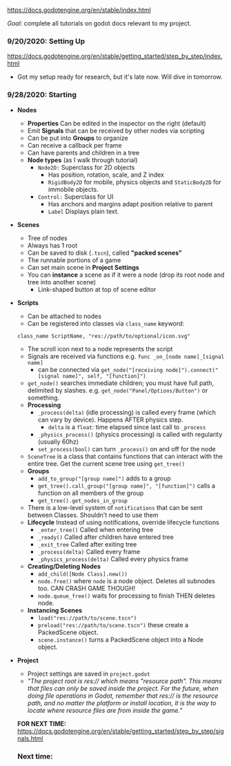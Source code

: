 https://docs.godotengine.org/en/stable/index.html

*Goal*: complete all tutorials on godot docs relevant to my project.

### **9/20/2020:** Setting Up

https://docs.godotengine.org/en/stable/getting_started/step_by_step/index.html
 
- Got my setup ready for research, but it's late now.  Will dive in tomorrow.

### **9/28/2020:** Starting

- **Nodes**
  - **Properties** Can be edited in the inspector on the right (default)
  - Emit **Signals** that can be received by other nodes via scripting
  - Can be put into **Groups** to organize
  - Can receive a callback per frame
  - Can have parents and children in a tree
  - **Node types** (as I walk through tutorial)
    - `Node2D:` Superclass for 2D objects
        - Has position, rotation, scale, and Z index
        - `RigidBody2D` for mobile, physics objects and `StaticBody2D` for immobile objects.
    - `Control:` Superclass for UI
        - Has anchors and margins adapt position relative to parent
        - `Label` Displays plain text.

- **Scenes**
  - Tree of nodes
  - Always has 1 root
  - Can be saved to disk (`.tscn`), called **"packed scenes"**
  - The runnable portions of a game
  - Can set main scene in **Project Settings**
  - You can **instance** a scene as if it were a node (drop its root node and tree into another scene)
    - Link-shaped button at top of scene editor

- **Scripts**
  - Can be attached to nodes
  - Can be registered into classes via `class_name` keyword:
  ```
  class_name ScriptName, "res://path/to/optional/icon.svg"
  ```
  - The scroll icon next to a node represents the script
  - Signals are received via functions e.g. `func _on_[node name]_[signal name]`
    - can be connected via `get_node("[receiving node]").connect("[signal name]", self, "[function]")`
  - `get_node()` searches immediate children; you must have full path, delimited by slashes.  e.g. `get_node("Panel/Options/Button")` or something.
  - **Processing**
    - `_process(delta)` (idle processing) is called every frame (which can vary by device).  Happens AFTER physics step.
      - `delta` is a `float`: time elapsed since last call to `_process`
    - `_physics_process()` (physics processing) is called with regularity (usually 60hz)
    - `set_process(bool)` can turn `_process()` on and off for the node
  - `SceneTree` is a class that contains functions that can interact with the entire tree.  Get the current scene tree using `get_tree()`
  - **Groups**
    - `add_to_group("[group name]")` adds to a group
    - `get_tree().call_group("[group name]", "[function]")` calls a function on all members of the group
    - `get_tree().get_nodes_in_group`
  -  There is a low-level system of `notifications` that can be sent between Classes.  Shouldn't need to use them
  - **Lifecycle** Instead of using notifications, override lifecycle functions
    - `_enter_tree()` Called when entering tree
    - `_ready()` Called after children have entered tree
    - `_exit_tree` Called after exiting tree
    - `_process(delta)` Called every frame
    - `_physics_process(delta)` Called every physics frame
  - **Creating/Deleting Nodes**
    - `add_child([Node Class].new())`
    - `node.free()` where `node` is a node object.  Deletes all subnodes too.  CAN CRASH GAME THOUGH!
    - `node.queue_free()` waits for processing to finish THEN deletes node.
  - **Instancing Scenes** 
    - `load("res://path/to/scene.tscn")`
    - `preload("res://path/to/scene.tscn")` these create a PackedScene object.
    - `scene.instance()` turns a PackedScene object into a Node object.
- **Project**
  - Project settings are saved in `project.godot` 
  - *"The project root is res:// which means "resource path". This means that files can only be saved inside the project. For the future, when doing file operations in Godot, remember that res:// is the resource path, and no matter the platform or install location, it is the way to locate where resource files are from inside the game."* 


  **FOR NEXT TIME:** https://docs.godotengine.org/en/stable/getting_started/step_by_step/signals.html

  ### **Next time:**
